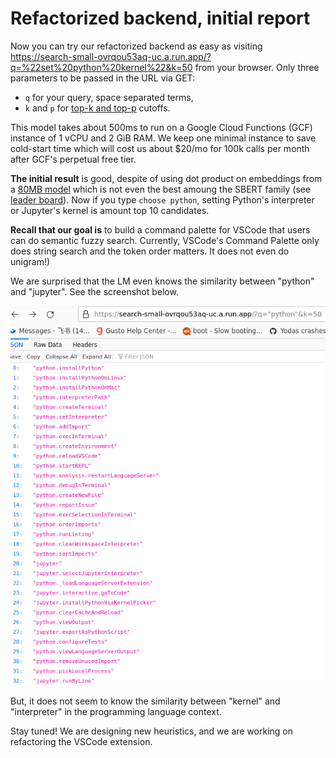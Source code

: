 # Refactorized backend, initial report

Now you can try our refactorized backend as easy as visiting https://search-small-ovrqou53aq-uc.a.run.app/?q=%22set%20python%20kernel%22&k=50 from your browser. 
Only three parameters to be passed in the URL via GET:
* `q` for your query, space separated terms, 
* `k` and `p` for [top-k and top-p](https://docs.cohere.ai/docs/controlling-generation-with-top-k-top-p) cutoffs. 

This model takes about 500ms to run on a Google Cloud Functions (GCF) instance of 1 vCPU and 2 GiB RAM. We keep one minimal instance to save cold-start time which will cost us about $20/mo for 100k calls per month after GCF's perpetual free tier. 

**The initial result** is good, despite of using dot product on embeddings from a [80MB model](https://huggingface.co/sentence-transformers/all-MiniLM-L6-v2) which is not even the best amoung the SBERT family (see [leader board](https://www.sbert.net/docs/pretrained_models.html)). Now if you type `choose python`, setting Python's interpreter or Jupyter's kernel is amount top 10 candidates.

**Recall that our goal is** to build a command palette for VSCode that users can do semantic fuzzy search. Currently, VSCode's Command Palette only does string search and the token order matters. It does not even do unigram!) 

We are surprised that the LM even knows the similarity between "python" and "jupyter". See the screenshot below.

![the LM knows Python and Jupyter are related](./python_vs_jupyter.png)

But, it does not seem to know the similarity between "kernel" and "interpreter" in the programming language context.

Stay tuned! We are designing new heuristics, and we are working on refactoring the VSCode extension. 